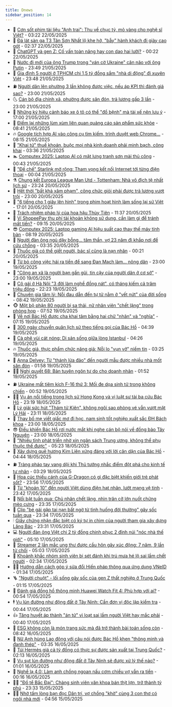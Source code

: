 ```yaml
---
title: Dnews
sidebar_position: 14
---
```


<!-- dantri-dnews:START -->
- 🤠 [Cơn sốt phim tài liệu &quot;Anh trai&quot;: Thu về chục tỷ, mỏ vàng cho nghệ sĩ Việt?](https://dantri.com.vn/giai-tri/con-sot-phim-tai-lieu-anh-trai-thu-ve-chuc-ty-mo-vang-cho-nghe-si-viet-20250522072853590.htm) - 03:22 22/05/2025
- 🌈 [Đá lát sàn ga T3 Tân Sơn Nhất lộ khe hở, &quot;bẫy&quot; hành khách đi giày cao gót](https://dantri.com.vn/xa-hoi/da-lat-san-ga-t3-tan-son-nhat-lo-khe-ho-bay-hanh-khach-di-giay-cao-got-20250521233224601.htm) - 02:37 22/05/2025
- 🐎 [ChatGPT và gen Z: Cố vấn toàn năng hay con dao hai lưỡi?](https://dantri.com.vn/kinh-doanh/chatgpt-va-gen-z-co-van-toan-nang-hay-con-dao-hai-luoi-20250515110913708.htm) - 00:22 22/05/2025
- 👹 [Nước đi mới của ông Trump trong &quot;ván cờ Ukraine&quot; cân não với ông Putin](https://dantri.com.vn/the-gioi/nuoc-di-moi-cua-ong-trump-trong-van-co-ukraine-can-nao-voi-ong-putin-20250521165516608.htm) - 23:49 21/05/2025
- 🫶 [Gia đình 5 người ở TPHCM chi 1,5 tỷ đồng sắm &quot;nhà di động&quot; đi xuyên Việt](https://dantri.com.vn/du-lich/gia-dinh-5-nguoi-o-tphcm-chi-15-ty-dong-sam-nha-di-dong-di-xuyen-viet-20250520152230392.htm) - 23:48 21/05/2025
- ⛽️ [Người dân lên phường 3 lần không được việc, nếu áp KPI thì đánh giá sao?](https://dantri.com.vn/noi-vu/nguoi-dan-len-phuong-3-lan-khong-duoc-viec-neu-ap-kpi-thi-danh-gia-sao-20250521174724788.htm) - 23:00 21/05/2025
- 🌜 [Cán bộ địa chính xã, phường được săn đón, trả lương gấp 3 lần](https://dantri.com.vn/lao-dong-viec-lam/can-bo-dia-chinh-xa-phuong-duoc-san-don-tra-luong-gap-3-lan-20250519125634617.htm) - 23:00 21/05/2025
- 💪 [Những ký hiệu cảnh báo xe ô tô có thể &quot;đổ bệnh&quot; mà tài xế nên lưu ý](https://dantri.com.vn/o-to-xe-may/nhung-ky-hieu-canh-bao-xe-o-to-co-the-do-benh-ma-tai-xe-nen-luu-y-20250521231045718.htm) - 17:00 21/05/2025
- 🎊 [Điểm lại những lùm xùm liên quan quảng cáo sản phẩm sức khỏe](https://dantri.com.vn/suc-khoe/diem-lai-nhung-lum-xum-lien-quan-quang-cao-san-pham-suc-khoe-20250520234642635.htm) - 08:41 21/05/2025
- 🔥 [Google tích hợp AI vào công cụ tìm kiếm, trình duyệt web Chrome…](https://dantri.com.vn/cong-nghe/google-tich-hop-ai-vao-cong-cu-tim-kiem-trinh-duyet-web-chrome-20250521120704482.htm) - 08:15 21/05/2025
- 👀 [&quot;Khai tử&quot; thuế khoán, buộc mọi nhà kinh doanh phải minh bạch, công khai](https://dantri.com.vn/kinh-doanh/khai-tu-thue-khoan-buoc-moi-nha-kinh-doanh-phai-minh-bach-cong-khai-20250521010959224.htm) - 03:36 21/05/2025
- 🏊 [Computex 2025: Laptop AI có mặt lưng tranh sơn mài thủ công](https://dantri.com.vn/cong-nghe/computex-2025-laptop-ai-co-mat-lung-tranh-son-mai-thu-cong-20250520222028052.htm) - 00:43 21/05/2025
- 🥸 [&quot;Đế chế&quot; Starlink mở rộng: Tham vọng kết nối Internet tới từng điện thoại](https://dantri.com.vn/cong-nghe/de-che-starlink-mo-rong-tham-vong-ket-noi-internet-toi-tung-dien-thoai-20250520233606264.htm) - 00:04 21/05/2025
- ⚗️ [Chung kết Europa League Man Utd - Tottenham: Nhà vô địch tệ nhất lịch sử](https://dantri.com.vn/the-thao/chung-ket-europa-league-man-utd-tottenham-nha-vo-dich-te-nhat-lich-su-20250521013151043.htm) - 23:24 20/05/2025
- 🐲 [Hết thời &quot;bất khả xâm phạm&quot;, công chức giỏi phải được trả lương vượt trội](https://dantri.com.vn/noi-vu/het-thoi-bat-kha-xam-pham-cong-chuc-gioi-phai-duoc-tra-luong-vuot-troi-20250520112941890.htm) - 23:00 20/05/2025
- 🌁 [&quot;6 tiếng cho 1 giây lên hình&quot; trong phim hoạt hình làm sống lại sử Việt](https://dantri.com.vn/cong-nghe/6-tieng-cho-1-giay-len-hinh-trong-phim-hoat-hinh-lam-song-lai-su-viet-20250520122349157.htm) - 17:01 20/05/2025
- 🧐 [Trách nhiệm pháp lý của hoa hậu Thùy Tiên](https://dantri.com.vn/ban-doc/trach-nhiem-phap-ly-cua-hoa-hau-thuy-tien-20250520155230831.htm) - 11:37 20/05/2025
- 👹 [Ví ShopeePay thu phí tài khoản không sử dụng, cần làm gì để tránh mất tiền?](https://dantri.com.vn/cong-nghe/vi-shopeepay-thu-phi-tai-khoan-khong-su-dung-can-lam-gi-de-tranh-mat-tien-20250520160438245.htm) - 09:15 20/05/2025
- 😎 [Computex 2025: Laptop gaming AI hiệu suất cao thay thế máy tính bàn](https://dantri.com.vn/cong-nghe/computex-2025-laptop-gaming-ai-hieu-suat-cao-thay-the-may-tinh-ban-20250520150745593.htm) - 08:19 20/05/2025
- 🤭 [Người đàn ông ngủ dậy bỗng... tâm thần, vợ 23 năm đi khắp nơi để cứu chồng](https://dantri.com.vn/suc-khoe/nguoi-dan-ong-ngu-day-bong-tam-than-vo-23-nam-di-khap-noi-de-cuu-chong-20250519144245655.htm) - 03:35 20/05/2025
- 🦣 [Thuốc giả có thể giết người, bác sĩ cũng là nạn nhân](https://dantri.com.vn/suc-khoe/thuoc-gia-co-the-giet-nguoi-bac-si-cung-la-nan-nhan-20250519113123013.htm) - 00:21 20/05/2025
- 🙉 [Từ bỏ công việc hái ra tiền để sang Đan Mạch làm… nông dân](https://dantri.com.vn/lao-dong-viec-lam/tu-bo-cong-viec-hai-ra-tien-de-sang-dan-mach-lam-nong-dan-20250519121435593.htm) - 23:00 19/05/2025
- 🗽 [&quot;Công an xã là người bạn gần gũi, tin cậy của người dân ở cơ sở&quot;](https://dantri.com.vn/xa-hoi/cong-an-xa-la-nguoi-ban-gan-gui-tin-cay-cua-nguoi-dan-o-co-so-20250519115006631.htm) - 23:00 19/05/2025
- 🐻 [Cô gái ở Hà Nội &quot;3 đời làm nghề đồng nát&quot;, có tháng kiếm cả trăm triệu đồng](https://dantri.com.vn/doi-song/co-gai-o-ha-noi-3-doi-lam-nghe-dong-nat-co-thang-kiem-ca-tram-trieu-dong-20250508171902675.htm) - 22:23 19/05/2025
- 🫣 [Chuyên gia tâm lý: Nỗi đau dẫn đến tự tử nằm ở &quot;vết nứt&quot; của đời sống](https://dantri.com.vn/suc-khoe/chuyen-gia-tam-ly-noi-dau-dan-den-tu-tu-nam-o-vet-nut-cua-doi-song-20250518094909589.htm) - 08:42 19/05/2025
- 🐵 [Một bộ phận 80 người bị sa thải, nữ nhân viên &quot;chết lặng&quot; trong phòng họp](https://dantri.com.vn/lao-dong-viec-lam/mot-bo-phan-80-nguoi-bi-sa-thai-nu-nhan-vien-chet-lang-trong-phong-hop-20250519135726423.htm) - 07:52 19/05/2025
- 🥷 [Về nơi Bác Hồ được cha khai tâm bằng hai chữ &quot;nhân&quot; và &quot;nghĩa&quot;](https://dantri.com.vn/xa-hoi/ve-noi-bac-ho-duoc-cha-khai-tam-bang-hai-chu-nhan-va-nghia-20250519110037578.htm) - 07:15 19/05/2025
- 🐻 [300 ngày chuyển quân lịch sử theo tiếng gọi của Bác Hồ](https://dantri.com.vn/xa-hoi/300-ngay-chuyen-quan-lich-su-theo-tieng-goi-cua-bac-ho-20250519061559461.htm) - 04:39 19/05/2025
- 🥸 [Cà phê vùi cát nóng: Di sản sống giữa lòng Istanbul](https://dantri.com.vn/khoa-hoc/ca-phe-vui-cat-nong-di-san-song-giua-long-istanbul-20250519112523850.htm) - 04:26 19/05/2025
- 🔥 [Thuốc giả, thực phẩm chức năng giả: Nỗi lo &quot;vụn vỡ&quot; niềm tin](https://dantri.com.vn/suc-khoe/thuoc-gia-thuc-pham-chuc-nang-gia-noi-lo-vun-vo-niem-tin-20250517113835760.htm) - 03:25 19/05/2025
- 🥰 [Anna Delvey: Từ &quot;thánh lừa đảo&quot; đến người mẫu được nhiều nhà mốt săn đón](https://dantri.com.vn/giai-tri/anna-delvey-tu-thanh-lua-dao-den-nguoi-mau-duoc-nhieu-nha-mot-san-don-20250505120721707.htm) - 01:58 19/05/2025
- 👨‍🏫 [Nghị quyết 68: Bản tuyên ngôn tự do cho doanh nhân](https://dantri.com.vn/kinh-doanh/nghi-quyet-68-ban-tuyen-ngon-tu-do-cho-doanh-nhan-20250516120855149.htm) - 01:52 19/05/2025
- ⛽️ [Ukraine mất tiêm kích F-16 thứ 3: Mối đe dọa sinh tử trong không chiến](https://dantri.com.vn/the-gioi/ukraine-mat-tiem-kich-f-16-thu-3-moi-de-doa-sinh-tu-trong-khong-chien-20250517115704228.htm) - 00:52 19/05/2025
- 🧑‍💻 [Vụ án nổi tiếng trong lịch sử Hong Kong và vị luật sư tài ba cứu Bác Hồ](https://dantri.com.vn/doi-song/vu-an-noi-tieng-trong-lich-su-hong-kong-va-vi-luat-su-tai-ba-cuu-bac-ho-20250518205856817.htm) - 23:19 18/05/2025
- 💪 [Lý giải sức hút &quot;Thám tử Kiên&quot;, không ngôi sao phòng vé vẫn vượt mặt Lý Hải](https://dantri.com.vn/giai-tri/ly-giai-suc-hut-tham-tu-kien-khong-ngoi-sao-phong-ve-van-vuot-mat-ly-hai-20250518162919530.htm) - 23:11 18/05/2025
- 🔭 [Thay bố mẹ viết giấc mơ đi học, nam sinh tốt nghiệp xuất sắc ĐH Bách khoa](https://dantri.com.vn/giao-duc/thay-bo-me-viet-giac-mo-di-hoc-nam-sinh-tot-nghiep-xuat-sac-dh-bach-khoa-20250518203634615.htm) - 23:00 18/05/2025
- 😎 [Điều khiến Bác Hồ rơi nước mắt khi nghe cán bộ nói về đồng bào Tây Nguyên](https://dantri.com.vn/xa-hoi/dieu-khien-bac-ho-roi-nuoc-mat-khi-nghe-can-bo-noi-ve-dong-bao-tay-nguyen-20250517165244348.htm) - 23:00 18/05/2025
- 🦩 [&quot;Nhiều tỉnh phát triển nhờ xin ngân sách Trung ương, không thể phụ thuộc thế được&quot;](https://dantri.com.vn/xa-hoi/nhieu-tinh-phat-trien-nho-xin-ngan-sach-trung-uong-khong-the-phu-thuoc-the-duoc-20250518121425116.htm) - 05:23 18/05/2025
- 🐻 [Xây dựng quê hương Kim Liên xứng đáng với lời căn dặn của Bác Hồ](https://dantri.com.vn/xa-hoi/xay-dung-que-huong-kim-lien-xung-dang-voi-loi-can-dan-cua-bac-ho-20250518103457604.htm) - 04:44 18/05/2025
- ⛽️ [Tràng pháo tay vang dội khi Thủ tướng nhắc điểm đột phá cho kinh tế tư nhân](https://dantri.com.vn/xa-hoi/trang-phao-tay-vang-doi-khi-thu-tuong-nhac-diem-dot-pha-cho-kinh-te-tu-nhan-20250518101649036.htm) - 03:29 18/05/2025
- 📝 [Hoa cúc thiếu cánh của G-Dragon có gì đặc biệt khiến giới trẻ phát sốt?](https://dantri.com.vn/giai-tri/hoa-cuc-thieu-canh-cua-g-dragon-co-gi-dac-biet-khien-gioi-tre-phat-sot-20250517180058348.htm) - 23:56 17/05/2025
- 💯 [Từ &quot;khoán 10&quot; đến người Việt dùng điện hạt nhân, lướt mạng vệ tinh](https://dantri.com.vn/khoa-hoc/tu-khoan-10-den-nguoi-viet-dung-dien-hat-nhan-luot-mang-ve-tinh-20250517232116258.htm) - 23:42 17/05/2025
- 🤠 [Nổi bật tuần qua: Chủ nhân chết lặng, nhìn trăn cỡ lớn nuốt chửng mèo cưng](https://dantri.com.vn/khoa-hoc/noi-bat-tuan-qua-chu-nhan-chet-lang-nhin-tran-co-lon-nuot-chung-meo-cung-20250518013801940.htm) - 23:35 17/05/2025
- 🧐 [Clip &quot;bé gái gặp tai nạn bất ngờ từ tình huống đời thường&quot; gây sốc tuần qua](https://dantri.com.vn/cong-nghe/clip-be-gai-gap-tai-nan-bat-ngo-tu-tinh-huong-doi-thuong-gay-soc-tuan-qua-20250518044516589.htm) - 23:34 17/05/2025
- 🕯 [Giấy chứng nhận đặc biệt có ký tự in chìm của người tham gia xây dựng Lăng Bác](https://dantri.com.vn/xa-hoi/giay-chung-nhan-dac-biet-co-ky-tu-in-chim-cua-nguoi-tham-gia-xay-dung-lang-bac-20250517130448355.htm) - 23:31 17/05/2025
- 💻 [Người đàn ông Việt chi 2 tỷ đồng chinh phục 2 đỉnh núi &quot;nóc nhà thế giới&quot;](https://dantri.com.vn/du-lich/nguoi-dan-ong-viet-chi-2-ty-dong-chinh-phuc-2-dinh-nui-noc-nha-the-gioi-20250516214629002.htm) - 05:10 17/05/2025
- 🌋 [Streamer 2 lần mắc ung thư được cầu hôn gây xúc động: 7 năm, 9 lần từ chối](https://dantri.com.vn/suc-khoe/streamer-2-lan-mac-ung-thu-duoc-cau-hon-gay-xuc-dong-7-nam-9-lan-tu-choi-20250517085139212.htm) - 05:03 17/05/2025
- 🤖 [Khoảnh khắc nhóm sinh viên bị sét đánh khi trú mưa hé lộ sai lầm chết người](https://dantri.com.vn/khoa-hoc/khoanh-khac-nhom-sinh-vien-bi-set-danh-khi-tru-mua-he-lo-sai-lam-chet-nguoi-20250517050548072.htm) - 02:34 17/05/2025
- 🧑‍💻 [Hướng dẫn cách góp ý sửa đổi Hiến pháp thông qua ứng dụng VNeID](https://dantri.com.vn/cong-nghe/huong-dan-cach-gop-y-sua-doi-hien-phap-thong-qua-ung-dung-vneid-20250517032854126.htm) - 01:34 17/05/2025
- 🪜 [&quot;Người chuột&quot; - lối sống gây sốc của gen Z thất nghiệp ở Trung Quốc](https://dantri.com.vn/kinh-doanh/nguoi-chuot-loi-song-gay-soc-cua-gen-z-that-nghiep-o-trung-quoc-20250513170621959.htm) - 01:15 17/05/2025
- 🚀 [Đánh giá đồng hồ thông minh Huawei Watch Fit 4: Phù hợp với ai?](https://dantri.com.vn/cong-nghe/danh-gia-dong-ho-thong-minh-huawei-watch-fit-4-phu-hop-voi-ai-20250516210928150.htm) - 00:54 17/05/2025
- 🕴 [Vụ lún đường như động đất ở Tây Ninh: Cần đơn vị độc lập kiểm tra](https://dantri.com.vn/xa-hoi/vu-lun-duong-nhu-dong-dat-o-tay-ninh-can-don-vi-doc-lap-kiem-tra-20250516191956328.htm) - 00:44 17/05/2025
- 👍 [Tăng huyết áp thành &quot;án tử&quot; vì loạt sai lầm người Việt hay mắc phải](https://dantri.com.vn/suc-khoe/tang-huyet-ap-thanh-an-tu-vi-loat-sai-lam-nguoi-viet-hay-mac-phai-20250516110704491.htm) - 00:40 17/05/2025
- 🥳 [ESG không còn là món trang sức mà đã trở thành bài toán sống còn](https://dantri.com.vn/kinh-doanh/esg-khong-con-la-mon-trang-suc-ma-da-tro-thanh-bai-toan-song-con-20250113153057945.htm) - 08:42 16/05/2025
- 🥳 [Nữ Anh hùng Lao động với câu nói được Bác Hồ khen &quot;thông minh và đanh thép&quot;](https://dantri.com.vn/xa-hoi/nu-anh-hung-lao-dong-voi-cau-noi-duoc-bac-ho-khen-thong-minh-va-danh-thep-20250515181919410.htm) - 03:35 16/05/2025
- 🦩 [Túi Hermès giá cả tỷ đồng có thực sự được sản xuất tại Trung Quốc?](https://dantri.com.vn/giai-tri/tui-hermes-gia-ca-ty-dong-co-thuc-su-duoc-san-xuat-tai-trung-quoc-20250515124752234.htm) - 02:13 16/05/2025
- 🗽 [Vụ sụt lún đường như động đất ở Tây Ninh sẽ được xử lý thế nào?](https://dantri.com.vn/xa-hoi/vu-sut-lun-duong-nhu-dong-dat-o-tay-ninh-se-duoc-xu-ly-the-nao-20250515221902075.htm) - 01:01 16/05/2025
- 🤖 [Nghề lạ 4.0: Làm anh chồng ngoan nấu cơm chiều vợ vẫn ra tiền](https://dantri.com.vn/cong-nghe/nghe-la-40-lam-anh-chong-ngoan-nau-com-chieu-vo-van-ra-tien-20250512215621552.htm) - 00:16 16/05/2025
- 🧑‍🏫 [&quot;Đồ tể Bắc Đại&quot;: Chàng sinh viên văn khoa bán thịt lợn, trở thành tỷ phú](https://dantri.com.vn/giao-duc/do-te-bac-dai-chang-sinh-vien-van-khoa-ban-thit-lon-tro-thanh-ty-phu-20250514203651987.htm) - 23:33 15/05/2025
- 👨‍🏫 [Nhờ tấm lòng bạn đọc Dân trí, vợ chồng &quot;khờ&quot; cùng 3 con thơ có ngôi nhà mới](https://dantri.com.vn/tam-long-nhan-ai/nho-tam-long-ban-doc-dan-tri-vo-chong-kho-cung-3-con-tho-co-ngoi-nha-moi-20250515101425760.htm) - 04:56 15/05/2025<!-- dantri-dnews:END -->
